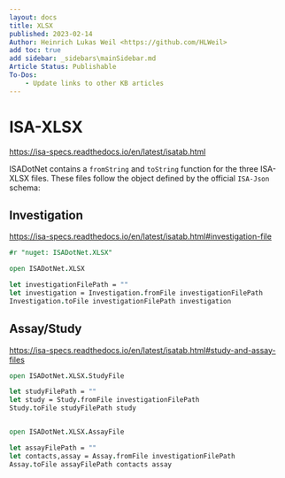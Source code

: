 ```yaml
---
layout: docs
title: XLSX
published: 2023-02-14
Author: Heinrich Lukas Weil <https://github.com/HLWeil>
add toc: true
add sidebar: _sidebars\mainSidebar.md
Article Status: Publishable
To-Dos: 
    - Update links to other KB articles
---
```


# ISA-XLSX

https://isa-specs.readthedocs.io/en/latest/isatab.html

ISADotNet contains a `fromString` and `toString` function for the three ISA-XLSX files. These files follow the object defined by the official `ISA-Json` schema:

## Investigation

https://isa-specs.readthedocs.io/en/latest/isatab.html#investigation-file

```fsharp
#r "nuget: ISADotNet.XLSX"

open ISADotNet.XLSX

let investigationFilePath = ""
let investigation = Investigation.fromFile investigationFilePath
Investigation.toFile investigationFilePath investigation
```

## Assay/Study

https://isa-specs.readthedocs.io/en/latest/isatab.html#study-and-assay-files

```fsharp
open ISADotNet.XLSX.StudyFile

let studyFilePath = ""
let study = Study.fromFile investigationFilePath
Study.toFile studyFilePath study


open ISADotNet.XLSX.AssayFile

let assayFilePath = ""
let contacts,assay = Assay.fromFile investigationFilePath
Assay.toFile assayFilePath contacts assay
```
